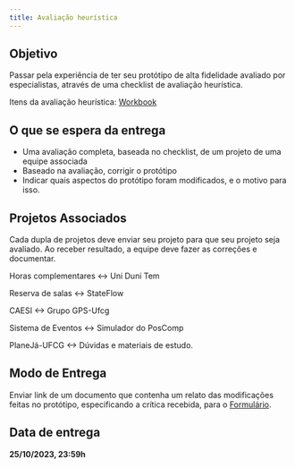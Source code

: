 ```yaml
---
title: Avaliação heurística
---
```


## Objetivo

Passar pela experiência de ter seu protótipo de alta fidelidade avaliado por especialistas, através de uma checklist de avaliação heurística.

Itens da avaliação heurística: [Workbook](https://media.nngroup.com/media/articles/attachments/Heuristic_Evaluation_Workbook_1_Fillable.pdf) 

## O que se espera da entrega

* Uma avaliação completa, baseada no checklist, de um projeto de uma equipe associada
* Baseado na avaliação, corrigir o protótipo
* Indicar quais aspectos do protótipo foram modificados, e o motivo para isso.

## Projetos Associados

Cada dupla de projetos deve enviar seu projeto para que seu projeto seja avaliado. Ao receber resultado, a equipe deve fazer as correções e documentar.

Horas complementares
<->
Uni Duni Tem

Reserva de salas
<->
StateFlow

CAESI
<->
Grupo GPS-Ufcg

Sistema de Eventos
<->
Simulador do PosComp

PlaneJá-UFCG
<->
Dúvidas e materiais de estudo.

## Modo de Entrega

Enviar link de um documento que contenha um relato das modificações feitas no protótipo, especificando a crítica recebida, para o [Formulário](https://forms.gle/8W4er78r5bNFUJ5M8).

## Data de entrega

**25/10/2023, 23:59h**
